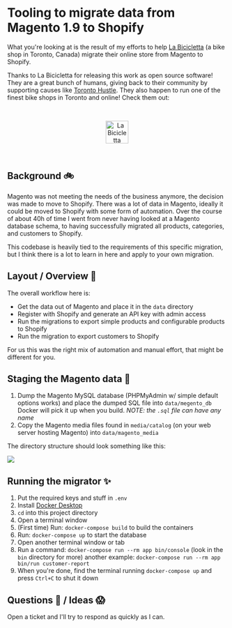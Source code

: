 # Tooling to migrate data from Magento 1.9 to Shopify

What you're looking at is the result of my efforts to help [La Bicicletta](https://labicicletta.com) (a bike shop in Toronto, Canada) migrate their online store from Magento to Shopify.

Thanks to La Bicicletta for releasing this work as open source software! They are a great bunch of humans, giving back to their community by supporting causes like [Toronto Hustle](https://www.toronto-hustle.com/welcome-1). They also happen to run one of the finest bike shops in Toronto and online! Check them out:

<br>
<p align="center">
  <a href="https://labicicletta.com">
    <img height="52px" alt="La Bicicletta" src="https://snappities.s3.amazonaws.com/zcd003bl4xvc1vv9iri4.png">
  </a>
</p>
<br>

## Background :bike:

Magento was not meeting the needs of the business anymore, the decision was made to move to Shopify. There was a lot of data in Magento, ideally it could be moved to Shopify with some form of automation. Over the course of about 40h of time I went from never having looked at a Magento database schema, to having successfully migrated all products, categories, and customers to Shopify.

This codebase is heavily tied to the requirements of this specific migration, but I think there is a lot to learn in here and apply to your own migration.

## Layout / Overview :raised_hands:

The overall workflow here is:

- Get the data out of Magento and place it in the `data` directory
- Register with Shopify and generate an API key with admin access
- Run the migrations to export simple products and configurable products to Shopify
- Run the migration to export customers to Shopify

For us this was the right mix of automation and manual effort, that might be different for you.

## Staging the Magento data :hammer:

1. Dump the Magento MySQL database (PHPMyAdmin w/ simple default options works) and place the dumped SQL file into `data/megento_db` Docker will pick it up when you build. _NOTE: the `.sql` file can have any name_
2. Copy the Magento media files found in `media/catalog` (on your web server hosting Magento) into `data/magento_media`

The directory structure should look something like this:

![](https://snappities.s3.amazonaws.com/7t3b20qrk128ubgds6ij.png)

## Running the migrator :sparkles:

1. Put the required keys and stuff in `.env`
2. Install [Docker Desktop](https://www.docker.com/products/docker-desktop)
3. `cd` into this project directory
4. Open a terminal window
5. (First time) Run: `docker-compose build` to build the containers
6. Run: `docker-compose up` to start the database
7. Open another terminal window or tab
8. Run a command: `docker-compose run --rm app bin/console` (look in the `bin` directory for more) another example: `docker-compose run --rm app bin/run customer-report`
9. When you're done, find the terminal running `docker-compose up` and press `Ctrl+C` to shut it down

## Questions :thinking: / Ideas :scream:

Open a ticket and I'll try to respond as quickly as I can.
